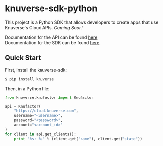# knuverse-sdk-python

This project is a Python SDK that allows developers to create apps that use Knuverse's Cloud APIs. *Coming Soon!*

Documentation for the API can be found [here](https://cloud.knuverse.com/docs/) <br />
Documentation for the SDK can be found [here](https://knuverse.github.io/knuverse-sdk-python/knuverse.knufactor.Knufactor.html).

Quick Start
-----------
First, install the knuverse-sdk:

```sh
$ pip install knuverse
```
Then, in a Python file:

```python
from knuverse.knufactor import Knufactor

api = Knufactor(
    "https://cloud.knuverse.com",
    username="<username>",
    password="<password>",
    account="<account_id>"
)
for client in api.get_clients():
    print "%s: %s" % (client.get("name"), client.get("state"))
```
